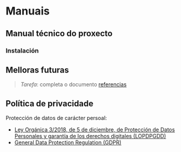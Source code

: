 # Manuais

## Manual técnico do proxecto

### Instalación

## Melloras futuras

> *Tarefa*: completa o documento [referencias](a1_referencias.md)

## Política de privacidade

Protección de datos de carácter persoal:

- [Ley Orgánica 3/2018, de 5 de diciembre, de Protección de Datos Personales y garantía de los derechos digitales (LOPDPGDD)](https://www.boe.es/buscar/act.php?id=BOE-A-2018-16673)
- [General Data Protection Regulation (GDPR)](https://eur-lex.europa.eu/eli/reg/2016/679/oj)
